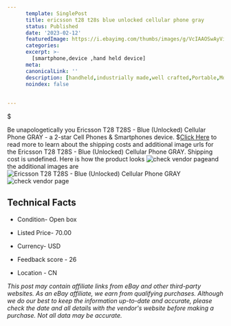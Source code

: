 ```yaml
---
      template: SinglePost
      title: ericsson t28 t28s blue unlocked cellular phone gray
      status: Published
      date: '2023-02-12'
      featuredImage: https://i.ebayimg.com/thumbs/images/g/VcIAAOSwAyViToDf/s-l225.jpg
      categories: 
      excerpt: >-
        [smartphone,device ,hand held device]
      meta:
      canonicalLink: ''
      description: [handheld,industrially made,well crafted,Portable,Mobile,Compact,Convenient,Lightweight,Maneuverable,Man-portable,Miniature,Carriable,Hand-held,Light,Holdable,Transportable,Mobile device,Pocket-sized,On-the-go,Wireless,Cordless,Compact size,Convenient size, smartphone,device ,hand held device]
      noindex: false
      
        
---
```

$

Be unapologetically you Ericsson T28 T28S - Blue (Unlocked) Cellular Phone GRAY - a 2-star Cell Phones & Smartphones device.
$[Click Here](https://www.ebay.com/itm/374008730015?hash=item5714a8519f%3Ag%3AVcIAAOSwAyViToDf&mkevt=1&mkcid=1&mkrid=711-53200-19255-0&campid=%253CePNCampaignId%253E&customid=%253CreferenceId%253E&toolid=10049) to read more to learn about the shipping costs and additional image urls for the Ericsson T28 T28S - Blue (Unlocked) Cellular Phone GRAY. Shipping cost is undefined. Here is how the product looks ![check vendor page](https://i.ebayimg.com/thumbs/images/g/VcIAAOSwAyViToDf/s-l225.jpg)and the additional images are![Ericsson T28 T28S - Blue (Unlocked) Cellular Phone GRAY](https://i.ebayimg.com/images/g/VcIAAOSwAyViToDf/s-l1600.jpg)![check vendor page](https://origin-galleryplus.ebayimg.com/ws/web/374008730015_2_0_1/225x225.jpg,https://origin-galleryplus.ebayimg.com/ws/web/374008730015_3_0_1/225x225.jpg,https://origin-galleryplus.ebayimg.com/ws/web/374008730015_4_0_1/225x225.jpg,https://origin-galleryplus.ebayimg.com/ws/web/374008730015_5_0_1/225x225.jpg,https://origin-galleryplus.ebayimg.com/ws/web/374008730015_6_0_1/225x225.jpg,https://origin-galleryplus.ebayimg.com/ws/web/374008730015_7_0_1/225x225.jpg,https://origin-galleryplus.ebayimg.com/ws/web/374008730015_8_0_1/225x225.jpg,https://origin-galleryplus.ebayimg.com/ws/web/374008730015_9_0_1/225x225.jpg,https://origin-galleryplus.ebayimg.com/ws/web/374008730015_10_0_1/225x225.jpg,https://origin-galleryplus.ebayimg.com/ws/web/374008730015_11_0_1/225x225.jpg,https://origin-galleryplus.ebayimg.com/ws/web/374008730015_12_0_1/225x225.jpg)



 ## Technical Facts 



     
      

 - Condition- Open box 


      

 - Listed Price- 70.00 


      

 - Currency- USD 


      

 - Feedback score - 26 


      

 - Location - CN 


      
      

 *_This post may contain affiliate links from eBay and other third-party websites. As an eBay affiliate, we earn from qualifying purchases. Although we do our best to keep the information up-to-date and accurate, please check the date and all details with the vendor's website before making a purchase. Not all data may be accurate._*






